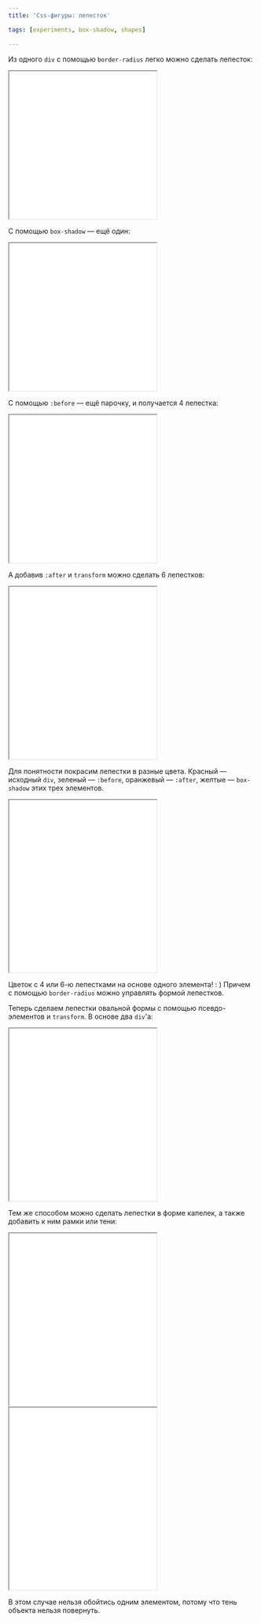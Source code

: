 ```yaml
---
title: 'Css-фигуры: лепесток'

tags: [experiments, box-shadow, shapes]

---
```

Из одного <code>div</code> с помощью <code>border-radius</code> легко можно сделать лепесток:<!--more-->

<iframe class="live-snippet" style="height: 300px" src="../assets/demo/css-figury-lepestok/demo_1.html?output"></iframe>

С помощью <code>box-shadow</code> — ещё один:

<iframe class="live-snippet" style="height: 300px" src="../assets/demo/css-figury-lepestok/demo_2.html?output"></iframe>

С помощью <code>:before</code> — ещё парочку, и получается 4 лепестка:

<iframe class="live-snippet" style="height: 300px" src="../assets/demo/css-figury-lepestok/demo_3.html?output"></iframe>

А добавив <code>:after</code> и <code>transform</code> можно сделать 6 лепестков:

<iframe class="live-snippet" style="height: 350px" src="../assets/demo/css-figury-lepestok/demo_4.html?output"></iframe>

Для понятности покрасим лепестки в разные цвета. Красный — исходный <code>div</code>, зеленый — <code>:before</code>, оранжевый — <code>:after</code>,  желтые — <code>box-shadow</code> этих трех элементов.

<iframe class="live-snippet" style="height: 350px" src="../assets/demo/css-figury-lepestok/demo_5.html?output"></iframe>

Цветок с 4 или 6-ю лепестками на основе одного элемента! : )
Причем с помощью <code>border-radius</code> можно управлять формой лепестков.

Теперь сделаем лепестки овальной формы с помощью псевдо-элементов и <code>transform</code>. В основе два <code>div</code>'а:

<iframe class="live-snippet" style="height: 350px" src="../assets/demo/css-figury-lepestok/demo_6.html?output"></iframe>

Тем же способом можно сделать лепестки в форме капелек, а также добавить к ним рамки или тени:

<iframe class="live-snippet" style="height: 350px" src="../assets/demo/css-figury-lepestok/demo_7.html?output"></iframe>

<iframe class="live-snippet" style="height: 370px" src="../assets/demo/css-figury-lepestok/demo_8.html?output"></iframe>

В этом случае нельзя обойтись одним элементом, потому что тень объекта нельзя повернуть.
